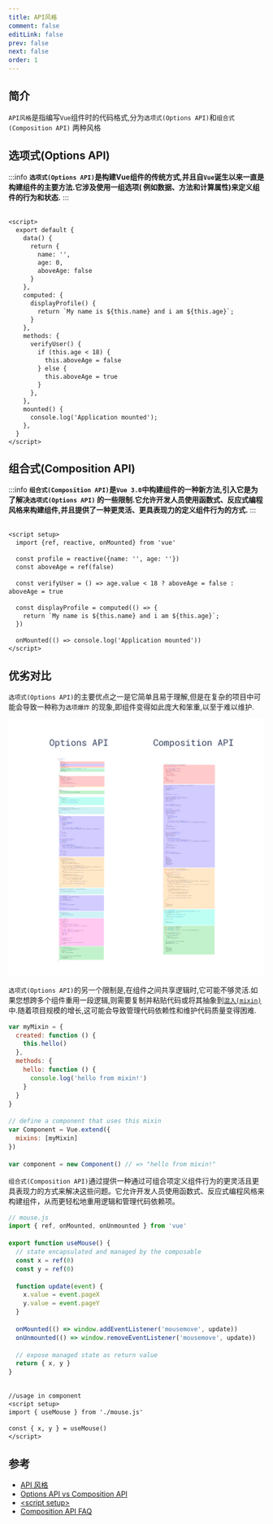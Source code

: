 ```yaml
---
title: API风格
comment: false
editLink: false
prev: false
next: false
order: 1
---
```


## 简介

``API风格``是指编写``Vue``组件时的代码格式,分为``选项式(Options API)``和``组合式(Composition API)``
两种风格

## 选项式(Options API)

:::info
**``选项式(Options API)``是构建Vue组件的传统方式,并且自``Vue``诞生以来一直是构建组件的主要方法.它涉及使用一组选项(
例如数据、方法和计算属性)来定义组件的行为和状态.**
:::

```vue

<script>
  export default {
    data() {
      return {
        name: '',
        age: 0,
        aboveAge: false
      }
    },
    computed: {
      displayProfile() {
        return `My name is ${this.name} and i am ${this.age}`;
      }
    },
    methods: {
      verifyUser() {
        if (this.age < 18) {
          this.aboveAge = false
        } else {
          this.aboveAge = true
        }
      },
    },
    mounted() {
      console.log('Application mounted');
    },
  }
</script>
```

## 组合式(Composition API)

:::info
**``组合式(Composition API)``是``Vue 3.0``中构建组件的一种新方法,引入它是为了解决``选项式(Options API)``
的一些限制.它允许开发人员使用函数式、反应式编程风格来构建组件,并且提供了一种更灵活、更具表现力的定义组件行为的方式.**
:::

```vue

<script setup>
  import {ref, reactive, onMounted} from 'vue'

  const profile = reactive({name: '', age: ''})
  const aboveAge = ref(false)

  const verifyUser = () => age.value < 18 ? aboveAge = false : aboveAge = true

  const displayProfile = computed(() => {
    return `My name is ${this.name} and i am ${this.age}`;
  })

  onMounted(() => console.log('Application mounted'))
</script>
```

## 优劣对比

``选项式(Options API)``的主要优点之一是它简单且易于理解,但是在复杂的项目中可能会导致一种称为``选项爆炸``
的现象,即组件变得如此庞大和笨重,以至于难以维护.

![](./assets/img.png)

``选项式(Options API)``的另一个限制是,在组件之间共享逻辑时,它可能不够灵活.如果您想跨多个组件重用一段逻辑,则需要复制并粘贴代码或将其抽象到[``混入(mixin)``](./混入.md)中.随着项目规模的增长,这可能会导致管理代码依赖性和维护代码质量变得困难.
```js
var myMixin = {
  created: function () {
    this.hello()
  },
  methods: {
    hello: function () {
      console.log('hello from mixin!')
    }
  }
}

// define a component that uses this mixin
var Component = Vue.extend({
  mixins: [myMixin]
})

var component = new Component() // => "hello from mixin!"

```



``组合式(Composition API)``通过提供一种通过可组合项定义组件行为的更灵活且更具表现力的方式来解决这些问题。它允许开发人员使用函数式、反应式编程风格来构建组件，从而更轻松地重用逻辑和管理代码依赖项。

```js
// mouse.js
import { ref, onMounted, onUnmounted } from 'vue'

export function useMouse() {
  // state encapsulated and managed by the composable
  const x = ref(0)
  const y = ref(0)

  function update(event) {
    x.value = event.pageX
    y.value = event.pageY
  }

  onMounted(() => window.addEventListener('mousemove', update))
  onUnmounted(() => window.removeEventListener('mousemove', update))

  // expose managed state as return value
  return { x, y }
}

```

```vue

//usage in component
<script setup>
import { useMouse } from './mouse.js'

const { x, y } = useMouse()
</script>
```

## 参考

- [API 风格](https://cn.vuejs.org/guide/introduction.html#api-styles)
- [Options API vs Composition API](https://vueschool.io/articles/vuejs-tutorials/options-api-vs-composition-api/)
- [\<script setup>](https://vuejs.org/api/sfc-script-setup.html)
- [Composition API FAQ](https://vuejs.org/guide/extras/composition-api-faq.html#more-flexible-code-organization)
